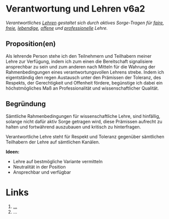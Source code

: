 ﻿<!---
   NAME - The NAME of this project is:
ethos

  FILE - The FILENAME of the current file is:
/v6a2.md

  CREATION - This project was CREATED on:
2017-01-28-16:15:00 UTC

  MODIFICATION - This project was last MODIFIED on:
2017-01-28-16:15:00 UTC

  VERSION - The current VERSION of this project is:
<git-commit-hash>-2017-01-28-16:15:00 UTC

  CREATOR(S) - This project was CREATED by:
Michael Czechowski, Martin Maga

  CONTACT - You can CONTACT the creator(s) or developer(s) of this project at:
E-Mail: mail@martinmaga.de

  COPYRIGHT - The COPYRIGHT holder of this project is:
COPYRIGHT (c) 2016 Martin Maga

  LICENSE - This project is LICENSED under the following license:
Martin Maga 2016 CC BY-SA 4.0 https://creativecommons.org

  SUBFILE – This is a SUBFILE! For more INFORMATION on this project go to:
/README.md
--->

# Verantwortung und Lehren v6a2

_Verantwortliches [Lehren](../actions/a2_teach.md) gestaltet sich durch aktives Sorge-Tragen für [faire](./v1a2.md), [freie](./v2a2.md), [lebendige](./v3a2.md), [offene](./v4a2.md) und [professionelle](./v5a2.md) Lehre._

## Proposition(en)

Als lehrende Person stehe ich den Teilnehmern und Teilhabern meiner Lehre zur Verfügung, indem ich zum einen die Bereitschaft signalisiere ansprechbar zu sein und zum anderen nach Mitteln für die Wahrung der Rahmenbedingungen eines verantwortungsvollen Lehrens strebe. Indem ich eigentständig den regen Austausch unter den Prämissen der Toleranz, des Respekts, der Gerechtigkeit und Offenheit fördere, begünstige ich dabei ein höchstmögliches Maß an Professionalität und wissenschaftlicher Qualität.

## Begründung

Sämtliche Rahmenbedingungen für wissenschaftliche Lehre, sind hinfällig, solange nicht dafür aktiv Sorge getragen wird, diese Prämissen aufrecht zu halten und fortwährend auszubauen und kritisch zu hinterfragen.

Verantwortliche Lehre steht für Respekt und Toleranz gegenüber sämtlichen Teilhabern der Lehre auf sämtlichen Kanälen.

__Ideen:__
- Lehre auf bestmögliche Variante vermitteln
- Neutralität in der Position
- Ansprechbar und verfügbar


# Links
  1. […](…)
  2. …
